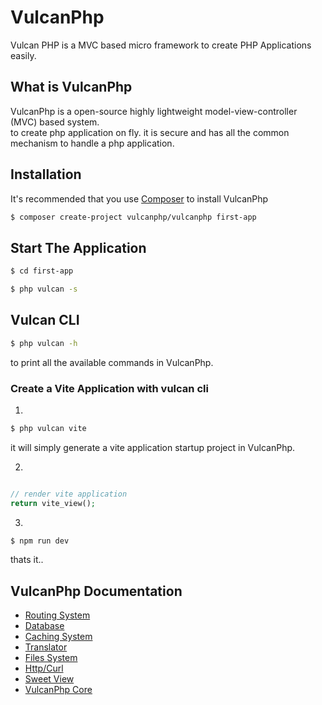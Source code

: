 # VulcanPhp
Vulcan PHP is a MVC based micro framework to create PHP Applications easily.

## What is VulcanPhp
VulcanPhp is a open-source highly lightweight model-view-controller (MVC) based system. <br />
to create php application on fly. it is secure and has all the common mechanism to handle a php application.

## Installation

It's recommended that you use [Composer](https://getcomposer.org/) to install VulcanPhp

```bash
$ composer create-project vulcanphp/vulcanphp first-app
```

## Start The Application

```bash
$ cd first-app

$ php vulcan -s
```

## Vulcan CLI

```bash
$ php vulcan -h
```
to print all the available commands in VulcanPhp.

### Create a Vite Application with vulcan cli

1.
```bash
$ php vulcan vite
```
it will simply generate a vite application startup project in VulcanPhp.

2.
```php

// render vite application
return vite_view();


```

3.
```bash
$ npm run dev
```
thats it..

## VulcanPhp Documentation
- [Routing System](https://github.com/vulcanphp/phprouter#readme)
- [Database](https://github.com/vulcanphp/simpledb#readme)
- [Caching System](https://github.com/vulcanphp/fastcache#readme)
- [Translator](https://github.com/vulcanphp/translator#readme)
- [Files System](https://github.com/vulcanphp/filesystem#readme)
- [Http/Curl](https://github.com/vulcanphp/easycurl#readme)
- [Sweet View](https://github.com/vulcanphp/sweetview#readme)
- [VulcanPhp Core](https://github.com/vulcanphp/core#readme)
